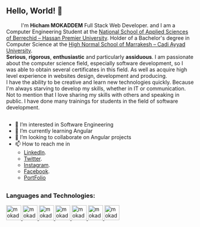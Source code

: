 ## Hello, World! 👋
<samp><p align=”justify” style="text-indent:40px;"> I'm <b>Hicham MOKADDEM</b> Full Stack Web Developer. and I am a Computer Engineering Student at the [National School of Applied Sciences of Berrechid – Hassan Premier University](https://www.ensab.ac.ma). Holder of a Bachelor's degree in Computer Science at the [High Normal School of Marrakesh – Cadi Ayyad University](https://www.uca.ma/ens).  
**Serious**, **rigorous**, **enthusiastic** and particularly **assiduous**. I am passionate about the computer science field, especially software development, so I was able to obtain several certificates in this field. As well as acquire high level experience in websites design,  development and producing.  
I have the ability to be creative and learn new technologies quickly. Because I'm always starving to develop my skills, whether in IT or communication. Not to mention that I love sharing my skills with others and speaking in public. I have done many trainings for students in the field of software development.</p></samp> 

##

- 👀 I’m interested in Software Engineering
- 🌱 I’m currently learning Angular
- 💞️ I’m looking to collaborate on Angular projects
- 📫 How to reach me in
  - [LinkedIn](https://www.linkedin.com/in/mokaddemhicham).
  - [Twitter](https://twitter.com/mokaddemhicham_).
  - [Instagram](https://www.instagram.com/mokaddemhicham).
  - [Facebook](https://www.facebook.com/hichamokaddem).
  - [PortFolio](https://mokaddemhicham.me/)

##

### **Languages and Technologies:**
<p float="left">
 <a href="https://en.wikipedia.org/wiki/JavaScript">
<img alt="mokaddemhicham" src="https://devstickers.com/assets/img/pro/i4eg.png" width="40">
  </a>
 <a href="https://en.wikipedia.org/wiki/TypeScript">
<img alt="mokaddemhicham" src="https://devstickers.com/assets/img/pro/tzgi.png" width="40">
  </a>
 <a href="https://angular.io">
<img alt="mokaddemhicham" src="https://juststickers.in/wp-content/uploads/2017/11/angular-original.png" width="40">
  </a>
 <a href="https://www.java.com/">
<img alt="mokaddemhicham" src="https://devstickers.com/assets/img/pro/7kaq.png" width="40">
 </a>
 <a href="https://www.php.net/">
<img alt="mokaddemhicham" src="https://devstickers.com/assets/img/pro/1nt5.png" width="40">
 </a>
 <a href="https://www.python.org/">
<img alt="mokaddemhicham" src="https://devstickers.com/assets/img/pro/p3jo.png" width="40">
  </a>
 <a href="https://fr.wikipedia.org/wiki/C%2B%2B">
<img alt="mokaddemhicham" src="https://devstickers.com/assets/img/pro/35k9.png" width="40">
  </a>
</p>
